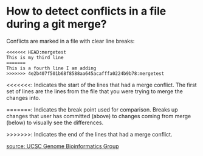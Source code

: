 How to detect conflicts in a file during a git merge?
======

Conflicts are marked in a file with clear line breaks:

    <<<<<<< HEAD:mergetest
    This is my third line
    =======
    This is a fourth line I am adding
    >>>>>>> 4e2b407f501b68f8588aa645acafffa0224b9b78:mergetest

<<<<<<<: Indicates the start of the lines that had a merge conflict. The first set of lines are the lines from the file that you were trying to merge the changes into.

=======: Indicates the break point used for comparison. Breaks up changes that user has committed (above) to changes coming from merge (below) to visually see the differences.

\>>>>>>>: Indicates the end of the lines that had a merge conflict. 
 
[source: UCSC Genome Bioinformatics Group](http://genomewiki.ucsc.edu/index.php/Resolving_merge_conflicts_in_Git#How_do_I_find_conflicts_within_the_file_itself.3F)
